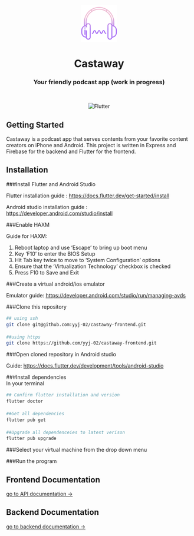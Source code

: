 <p align="center"><img width=20% src="./ReadMefiles/castaway.png" /></p>

<h1 align="center">
  Castaway
</h1>

<h3 align="center">
  Your friendly podcast app (work in progress)
</h3>

 <br/>
 <div align="center">

![Flutter](https://img.shields.io/badge/flutter-%23007ACC.svg?style=for-the-badge&logo=flutter&logoColor=white)

</div>

## Getting Started

Castaway is a podcast app that serves contents from your favorite content creators on iPhone and Android. This project is written in Express and Firebase for the backend and Flutter for the frontend.

## Installation

###Install Flutter and Android Studio

Flutter installation guide : https://docs.flutter.dev/get-started/install

Android studio installation guide : https://developer.android.com/studio/install

###Enable HAXM

Guide for HAXM:
1. Reboot laptop and use ‘Escape’ to bring up boot menu
2. Key ‘F10’ to enter the BIOS Setup
3. Hit Tab key twice to move to ‘System Configuration’ options
4. Ensure that the ‘Virtualization Technology’ checkbox is checked
5. Press F10 to Save and Exit

###Create a virtual android/ios emulator

Emulator guide: https://developer.android.com/studio/run/managing-avds

###Clone this repository

```bash
## using ssh
git clone git@github.com:yyj-02/castaway-frontend.git

##using https
git clone https://github.com/yyj-02/castaway-frontend.git
```

###Open cloned repository in Android studio

Guide: https://docs.flutter.dev/development/tools/android-studio

###Install dependencies
<br>
In your terminal

```bash
## Confirm flutter installation and version
flutter doctor

##Get all dependencies
flutter pub get

##Upgrade all dependenceies to latest verison
flutter pub upgrade
```
###Select your virtual machine from the drop down menu

###Run the program


## Frontend Documentation

[go to API documentation →](./functions/README.md)

## Backend Documentation

[go to backend documentation →](https://github.com/yyj-02/castaway-backend#readme)
